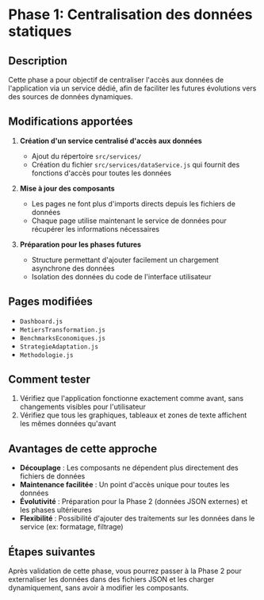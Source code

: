# Phase 1: Centralisation des données statiques

## Description

Cette phase a pour objectif de centraliser l'accès aux données de l'application via un service dédié, afin de faciliter les futures évolutions vers des sources de données dynamiques.

## Modifications apportées

1. **Création d'un service centralisé d'accès aux données**
   - Ajout du répertoire `src/services/`
   - Création du fichier `src/services/dataService.js` qui fournit des fonctions d'accès pour toutes les données

2. **Mise à jour des composants**
   - Les pages ne font plus d'imports directs depuis les fichiers de données
   - Chaque page utilise maintenant le service de données pour récupérer les informations nécessaires

3. **Préparation pour les phases futures**
   - Structure permettant d'ajouter facilement un chargement asynchrone des données
   - Isolation des données du code de l'interface utilisateur

## Pages modifiées

- `Dashboard.js`
- `MetiersTransformation.js`
- `BenchmarksEconomiques.js`
- `StrategieAdaptation.js`
- `Methodologie.js`

## Comment tester

1. Vérifiez que l'application fonctionne exactement comme avant, sans changements visibles pour l'utilisateur
2. Vérifiez que tous les graphiques, tableaux et zones de texte affichent les mêmes données qu'avant

## Avantages de cette approche

- **Découplage** : Les composants ne dépendent plus directement des fichiers de données
- **Maintenance facilitée** : Un point d'accès unique pour toutes les données
- **Évolutivité** : Préparation pour la Phase 2 (données JSON externes) et les phases ultérieures
- **Flexibilité** : Possibilité d'ajouter des traitements sur les données dans le service (ex: formatage, filtrage)

## Étapes suivantes

Après validation de cette phase, vous pourrez passer à la Phase 2 pour externaliser les données dans des fichiers JSON et les charger dynamiquement, sans avoir à modifier les composants.